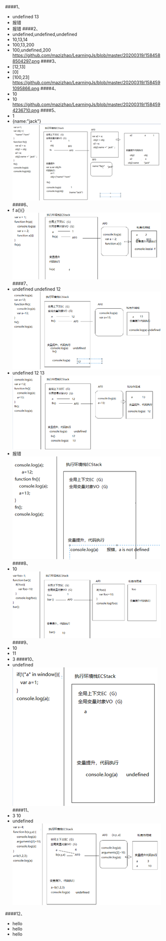﻿####1、
+ undefined   13
+  报错
+  报错
####2、
+ undefined,undefined,undefined
+ 10,13,14
+ 100,13,200
+ 100,undefined,200
https://github.com/mazizhao/LearningJs/blob/master/20200319/1584588504297.png
####3、
+ [12,13]
+ [0]
+ [100,23]
https://github.com/mazizhao/LearningJs/blob/master/20200319/1584591095866.png
####4、
+ 10 
+ 10
https://github.com/mazizhao/LearningJs/blob/master/20200319/1584594236710.png
####5、
+ 1
+ {name:"jack"}
![Alt text](./1584595408951.png)
####6、
+ f  a(){}
![Alt text](./1584595911569.png)
####7、
+ undefined   undefined   12
![Alt text](./1584596273383.png)
+ undefined   12  13
![Alt text](./1584596672473.png)
+  报错
![Alt text](./1584596844799.png)
####8、
+ 10
![Alt text](./1584597240552.png)
####9、
+ 10
+ 11
+ 3
####10、
+ undefined
![Alt text](./1584598185547.png)
####11、
+ 3  10
+ undefined
![Alt text](./1584598624534.png)

####12、
+ hello
+ hello
+ hello